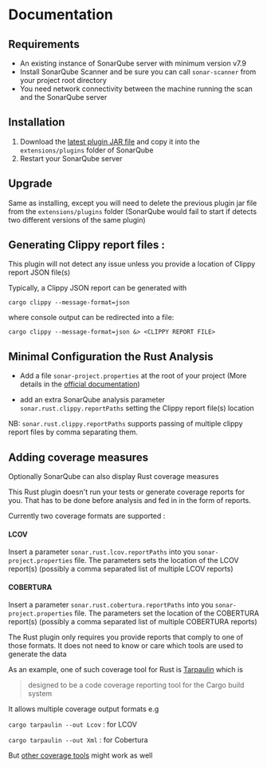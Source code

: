 # Documentation
## Requirements

- An existing instance of SonarQube server with minimum version v7.9
- Install SonarQube Scanner and be sure you can call `sonar-scanner` from your project root directory 
- You need network connectivity between the machine running the scan and the SonarQube server 

## Installation

1. Download the [latest plugin JAR file](https://github.com/elegoff/sonar-rust/releases) and copy it into the `extensions/plugins` folder of SonarQube
2. Restart your SonarQube server

## Upgrade 

Same as installing, except you will need to delete the previous plugin jar file from the `extensions/plugins` folder
(SonarQube would fail to start if detects two different versions of the same plugin)


## Generating Clippy report files :

This plugin will not detect any issue unless you provide a location of Clippy report JSON file(s)

Typically, a Clippy JSON report can be generated with

`cargo clippy --message-format=json`

where console output can be redirected into a file:

`cargo clippy --message-format=json &> <CLIPPY REPORT FILE>`

## Minimal Configuration the Rust Analysis 

- Add a file `sonar-project.properties` at the root of your project (More details in the [official documentation](https://docs.sonarqube.org/8.9/analysis/scan/sonarscanner/#header-1))

- add an extra SonarQube analysis parameter `sonar.rust.clippy.reportPaths` setting the Clippy report file(s) location

NB: `sonar.rust.clippy.reportPaths` supports passing of multiple clippy report files by comma separating them.

## Adding coverage measures 

Optionally SonarQube can also display Rust coverage measures

This Rust plugin doesn't run your tests or generate coverage reports for you. That has to be done before analysis and fed in in the form of reports.

Currently two coverage formats are supported :

#### LCOV

Insert a parameter `sonar.rust.lcov.reportPaths` into you `sonar-project.properties` file.
The parameters sets the location of the LCOV report(s) (possibly a comma separated list of multiple LCOV reports)

#### COBERTURA

Insert a parameter `sonar.rust.cobertura.reportPaths` into you `sonar-project.properties` file.
The parameters set the location of the COBERTURA report(s) (possibly a comma separated list of multiple COBERTURA reports)

The Rust plugin only requires you provide reports that comply to one of those formats. It does not need to know or care which tools are used to generate the data

As an example, one of such coverage tool for Rust is [Tarpaulin](https://docs.rs/crate/cargo-tarpaulin/) which is 
>designed to be a code coverage reporting tool for the Cargo build system

It allows multiple coverage output formats 
e.g

`cargo tarpaulin --out Lcov` : for LCOV

`cargo tarpaulin --out Xml` : for Cobertura

But [other coverage tools](https://vladfilippov.com/blog/rust-code-coverage-tools/) might work as well



